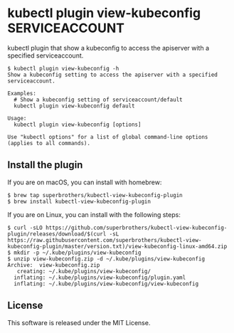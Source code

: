 # kubectl plugin view-kubeconfig SERVICEACCOUNT

kubectl plugin that show a kubeconfig to access the apiserver with a specified serviceaccount.

```
$ kubectl plugin view-kubeconfig -h
Show a kubeconfig setting to access the apiserver with a specified serviceaccount.

Examples:
  # Show a kubeconfig setting of serviceaccount/default
  kubectl plugin view-kubeconfig default

Usage:
  kubectl plugin view-kubeconfig [options]

Use "kubectl options" for a list of global command-line options (applies to all commands).
```

## Install the plugin

If you are on macOS, you can install with homebrew:
```
$ brew tap superbrothers/kubectl-view-kubeconfig-plugin
$ brew install kubectl-view-kubeconfig-plugin
```

If you are on Linux, you can install with the following steps:
```
$ curl -sLO https://github.com/superbrothers/kubectl-view-kubeconfig-plugin/releases/download/$(curl -sL https://raw.githubusercontent.com/superbrothers/kubectl-view-kubeconfig-plugin/master/version.txt)/view-kubeconfig-linux-amd64.zip
$ mkdir -p ~/.kube/plugins/view-kubeconfig
$ unzip view-kubeconfig.zip -d ~/.kube/plugins/view-kubeconfig
Archive:  view-kubeconfig.zip
   creating: ~/.kube/plugins/view-kubeconfig/
  inflating: ~/.kube/plugins/view-kubeconfig/plugin.yaml
  inflating: ~/.kube/plugins/view-kubeconfig/view-kubeconfig
```

## License

This software is released under the MIT License.

